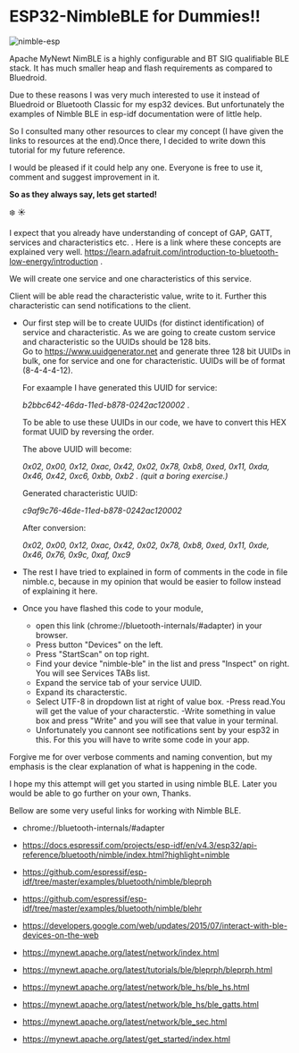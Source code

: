 

# ESP32-NimbleBLE for Dummies!!
![nimble-esp](https://user-images.githubusercontent.com/13729574/200117670-21afcf63-758c-4038-8ccc-cb54e4df8b42.jpg)

Apache MyNewt NimBLE is a highly configurable and BT SIG qualifiable BLE stack. It has much smaller heap and flash requirements as compared to Bluedroid.

Due to these reasons I was very much interested to use it instead of Bluedroid or Bluetooth Classic for my esp32 devices. But unfortunately the examples of Nimble BLE in esp-idf documentation were of little help.

 So I consulted many other resources to clear my concept (I have given the links to resources at the end).Once there, I decided to write down this tutorial for my future reference. 
 
 I would be pleased if it could help any one. Everyone is free to use it, comment and suggest improvement in it.


**So as they always say, lets get started!** 

:snowflake: :sunny:

I expect that you already have understanding of concept of GAP, GATT, services and characteristics etc. . Here is a link where these concepts are explained very well. https://learn.adafruit.com/introduction-to-bluetooth-low-energy/introduction .


 We will create one service and one characteristics of this service. 

Client will be able read the characteristic value, write to it. Further this characteristic can send notifications to the client. 

- Our first step will be to create UUIDs (for distinct identification) of service and characteristic. As we are going to create custom service and characteristic so the UUIDs should be 128 bits.  
Go to https://www.uuidgenerator.net and generate three 128 bit UUIDs in bulk, one  for service and one for characteristic. UUIDs will be of format (8-4-4-4-12).

    For exaample I have generated this UUID for service:  

    *b2bbc642-46da-11ed-b878-0242ac120002* .

    To be able to use these UUIDs in our code, we have to convert this HEX format UUID  by reversing the order. 

    The above UUID will become:

    *0x02, 0x00, 0x12, 0xac, 0x42, 0x02, 0x78, 0xb8, 0xed, 0x11, 0xda, 0x46, 0x42, 0xc6, 0xbb, 0xb2 . (quit a boring exercise.)*

     Generated characteristic UUID: 

    *c9af9c76-46de-11ed-b878-0242ac120002*

    After conversion:

    *0x02, 0x00, 0x12, 0xac, 0x42, 0x02, 0x78, 0xb8, 0xed, 0x11, 0xde, 0x46, 0x76, 0x9c, 0xaf, 0xc9*


- The rest I have tried to explained in form of comments in the code in file nimble.c, because in my opinion that would be easier to follow instead of explaining it here.

- Once you have flashed this code to your module,   
    - open this link (chrome://bluetooth-internals/#adapter) in your browser.
    - Press  button "Devices" on the left.
    - Press "StartScan" on top right.
    - Find your device "nimble-ble" in the list and press "Inspect" on right. You will see Services TABs list.
    - Expand the service tab of your service UUID.
    - Expand its characterstic.
    - Select UTF-8 in dropdown list at right of value box.
    -Press read.You will get the value of your characterstic.
    -Write something in value box and press "Write" and you will see that value in your terminal. 
    - Unfortunately you cannont see notifications sent by your esp32 in this. For this you will have to write some code in your app.



Forgive me for over verbose comments and naming convention, but my emphasis is the clear explanation of what is happening in the code.

I hope my this attempt will get you started in using nimble BLE. Later you would be able to go further on your own, Thanks.

Bellow are some very useful links for working with Nimble BLE.

+ chrome://bluetooth-internals/#adapter 

+ https://docs.espressif.com/projects/esp-idf/en/v4.3/esp32/api-reference/bluetooth/nimble/index.html?highlight=nimble

+ https://github.com/espressif/esp-idf/tree/master/examples/bluetooth/nimble/bleprph

+ https://github.com/espressif/esp-idf/tree/master/examples/bluetooth/nimble/blehr

+ https://developers.google.com/web/updates/2015/07/interact-with-ble-devices-on-the-web 

+ https://mynewt.apache.org/latest/network/index.html 

+ https://mynewt.apache.org/latest/tutorials/ble/bleprph/bleprph.html 

+ https://mynewt.apache.org/latest/network/ble_hs/ble_hs.html 

+ https://mynewt.apache.org/latest/network/ble_hs/ble_gatts.html 

+ https://mynewt.apache.org/latest/network/ble_sec.html 

+ https://mynewt.apache.org/latest/get_started/index.html 


